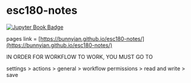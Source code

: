 # esc180-notes
[![Jupyter Book Badge](https://jupyterbook.org/badge.svg)](https://bunnyian.github.io/esc180-notes/)

pages link = [https://bunnyian.github.io/esc180-notes/](https://bunnyian.github.io/esc180-notes/)

IN ORDER FOR WORKFLOW TO WORK, YOU MUST GO TO

settings > actions > general > workflow permissions > read and write > save
